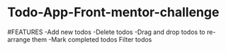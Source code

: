 # Todo-App-Front-mentor-challenge

 #FEATURES
   -Add new todos
   -Delete todos
   -Drag and drop todos to re-arrange them
   -Mark completed todos
   Filter todos
   
